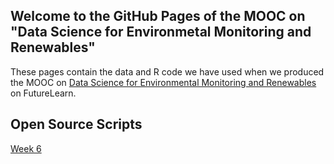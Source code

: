 ## Welcome to the GitHub Pages of the MOOC on "Data Science for Environmetal Monitoring and Renewables"

These pages contain the data and R code we have used when we produced the MOOC on [Data Science for Environmental Monitoring and Renewables](https://www.futurelearn.com/courses/data-science-environmental-modelling) on FutureLearn.


## Open Source Scripts

[Week 6](/week6/Week6_StandAlone.html)

